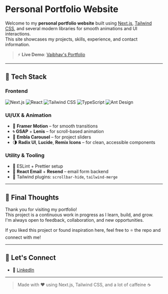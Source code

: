 # Personal Portfolio Website

Welcome to my **personal portfolio website** built using [Next.js](https://nextjs.org/), [Tailwind CSS](https://tailwindcss.com/), and several modern libraries for smooth animations and UI interactions.  
This site showcases my projects, skills, experience, and contact information.

> ⚡ **Live Demo**: [Vaibhav's Portfolio](https://portfolio-vaibhavtatkare.vercel.app/)

---

## 📁 Tech Stack

### Frontend

![Next.js](https://img.shields.io/badge/Next.js-000?logo=next.js&logoColor=white)
![React](https://img.shields.io/badge/React-20232A?logo=react&logoColor=61DAFB)
![Tailwind CSS](https://img.shields.io/badge/Tailwind_CSS-06B6D4?logo=tailwind-css&logoColor=white)
![TypeScript](https://img.shields.io/badge/TypeScript-3178C6?logo=typescript&logoColor=white)
![Ant Design](https://img.shields.io/badge/Ant_Design-0170FE?logo=ant-design&logoColor=white)

### UI/UX & Animation

- 🎯 **Framer Motion** – for smooth transitions
- 🌀 **GSAP** + **Lenis** – for scroll-based animation
- 💫 **Embla Carousel** – for project sliders
- 🌗 **Radix UI**, **Lucide**, **Remix Icons** – for clean, accessible components

### Utility & Tooling

- 🧹 ESLint + Prettier setup
- 📩 **React Email** + **Resend** – email form backend
- 🎨 Tailwind plugins: `scrollbar-hide`, `tailwind-merge`

---


## 🙌 Final Thoughts

Thank you for visiting my portfolio!  
This project is a continuous work in progress as I learn, build, and grow.  
I'm always open to feedback, collaboration, and new opportunities.

If you liked this project or found inspiration here, feel free to ⭐️ the repo and connect with me!

---

## 🤝 Let's Connect

- 💼 [LinkedIn](https://www.linkedin.com/in/vaibhav-tatkare-code/)

---

> Made with ❤️ using Next.js, Tailwind CSS, and a lot of caffeine ☕
